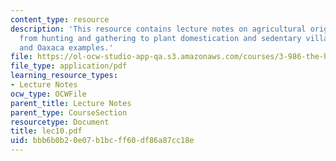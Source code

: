 ```yaml
---
content_type: resource
description: 'This resource contains lecture notes on agricultural origins: the transition
  from hunting and gathering to plant domestication and sedentary village life, Tehuacan
  and Oaxaca examples.'
file: https://ol-ocw-studio-app-qa.s3.amazonaws.com/courses/3-986-the-human-past-introduction-to-archaeology-fall-2006/bbb6b0b20e07b1bcff60df86a87cc18e_lec10.pdf
file_type: application/pdf
learning_resource_types:
- Lecture Notes
ocw_type: OCWFile
parent_title: Lecture Notes
parent_type: CourseSection
resourcetype: Document
title: lec10.pdf
uid: bbb6b0b2-0e07-b1bc-ff60-df86a87cc18e
---
```

